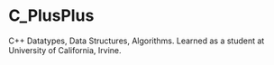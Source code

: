 # C_PlusPlus

C++ Datatypes, Data Structures, Algorithms.
Learned as a student at University of California, Irvine. 
